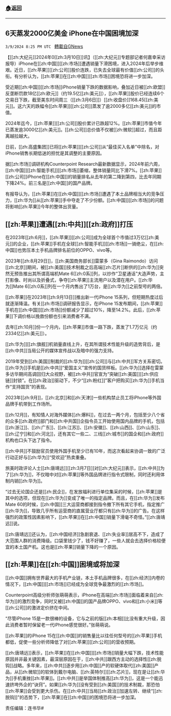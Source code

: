 ###  [:house:返回](README.md)
---


## 6天蒸发2000亿美金 iPhone在中国困境加深
`3/9/2024 8:25 PM UTC ` [轉載自GNews](https://gnews.org/articles/2380453)

【[[zh:大纪元]]2024年0[[zh:3月10日]]讯】（[[zh:大纪元]]专题部记者何嘉幸采访报导）iPhone在[[zh:中国]][[zh:市场]]遭遇销量下滑困境，进入2024年后举步维艰。近日，[[zh:苹果]][[zh:公司]]股价连跌，已失去全球最有价值[[zh:公司]]的头衔。有分析认为，[[zh:苹果]]在[[zh:中国]][[zh:市场]]困境恐将进一步加深。

受近期[[zh:中国]][[zh:市场]]iPhone销量下跌的数据影响，叠加近日被[[zh:欧盟]]反垄断罚款18亿[[zh:欧元]]（约19.5亿[[zh:美元]]），[[zh:苹果]]股价已经连续6个交易日下跌，截至美东时间周三（[[zh:3月6日]]）[[zh:收盘价]]168.45[[zh:美元]]。这六天的跌幅令[[zh:苹果]][[zh:公司]]蒸发了逾2000多亿[[zh:美元]]的市值。

2024年迄今，[[zh:苹果]][[zh:公司]]股价累计已跌超12%。[[zh:苹果]]市值今年已蒸发逾3000亿[[zh:美元]]。[[zh:公司]]总价值不仅被[[zh:微软]]超过，而且距离越拉越大。

日前，[[zh:高盛集团]]已将[[zh:苹果]][[zh:公司]]从“最佳买入名单”中除名，对iPhone销售长期低迷的担忧是其调整的主要原因。

据[[zh:市场]]调研机构Counterpoint Research最新数据显示，2024年前六周，[[zh:中国]][[zh:智能手机]][[zh:市场]]萎缩，整体销量同比下滑7%。[[zh:苹果]][[zh:公司]]iPhone在[[zh:中国]]的销量排名从去年的第二降到第四，比去年同期下降24%。前三名是[[zh:中国]]的国产品牌。

有报导认为，[[zh:苹果]]在[[zh:中国]][[zh:市场]]遭遇了本土品牌相当大的竞争压力，[[zh:华为]]从[[zh:苹果]]手中夺走了不少份额。[[zh:中国]][[zh:市场]]的问题将影响[[zh:苹果]]今年的整体出货量。

## [[zh:苹果]]遭遇[[zh:中共]][[zh:政府]]打压

在2023年[[zh:6月]]，[[zh:苹果]][[zh:公司]]成为全球首个市值过3万亿[[zh:美元]]的企业，[[zh:苹果]]手机在全球[[zh:智能手机]][[zh:市场]]一骑绝尘，在[[zh:中国]]也势压本土手机品牌排名前位的OPPO、vivo等。

2023年[[zh:8月29日]]，[[zh:美国商务部长]]雷蒙多（Gina Raimondo）访问[[zh:北京]]期间，被[[zh:美国]]技术制裁之后高端[[zh:芯片]]断供的[[zh:华为]]突然无预告推出其所谓高端机Mate 6[[zh:0系]]列，以炒作“卫星通话”大造声势，主打影像、时尚以及折叠式，争夺[[zh:苹果]]主流用户以及潜在用户。[[zh:华为]]Mate 6[[zh:0系]]列在一个月内售出了1万台，是[[zh:华为]]之前型号的两倍。

[[zh:苹果]]在2023年[[zh:9月13日]]推出新一代iPhone 15系列，但短期热度过后就逐渐降温。有关[[zh:市场]]调研报告显示，在iPhone 15发布期间，[[zh:苹果]]手机在[[zh:中国]][[zh:市场]]份额减少了超过10%，降至14.2%。此后，[[zh:苹果]]下调价格以挽救份额也引来消费者不满。

去年[[zh:10月]]份一个月内，[[zh:苹果]]市值一路下跌，蒸发了1.7万亿元（约2334亿[[zh:美元]]）。

[[zh:华为]][[zh:旗舰]]机销量直线上升，在其所谓技术性能升级的造势背后，是[[zh:中共]]当局公开的媒体宣传战以及暗中的强力支持。

2019年受到[[zh:美国]]制裁的[[zh:华为]][[zh:公司]]与[[zh:中共]]军方关系密切。[[zh:华为]]手机是[[zh:中共]]“爱国主义”宣传的国货样板。[[zh:华为]]选择在雷蒙多访华期间高调回归大众视野，被[[zh:中共]]官宣为“突破[[zh:美国]][[zh:供应链]]封锁”。在[[zh:政治]]驱动下，不少“[[zh:粉红]]”客户把购买[[zh:华为]]手机当作“支持国货”的表现。

2023年[[zh:9月]]，[[zh:北京]]和[[zh:天津]]一些机构禁止员工将iPhone等外国品牌手机带到工作场所。

[[zh:12月]]，有知情人对海外媒体[[zh:爆料]]，在过去一两个月，包括至少八个省的众多[[zh:政府]]部门和[[zh:中共国]]企指令员工开始使用国内品牌的手机，包括[[zh:浙江]]、[[zh:广东]]、[[zh:江苏]]、[[zh:安徽]]、[[zh:山西]]、[[zh:山东]]、[[zh:辽宁]]和[[zh:河北]]，还有其它一些二、三线[[zh:城市]]的国企和[[zh:政府]]机构也口头下达了指令。

[[zh:中共]]不鼓励官员使用外国手机至少已有10年，而这次看起来协调一致的广泛行动正好与[[zh:华为]]“受欢迎”热卖重叠。

旅美时政评论人士[[zh:唐靖远]][[zh:3月7日]]对[[zh:大纪元]]表示，[[zh:中共]]为了[[zh:华为]]，不仅暗中对[[zh:苹果]]等外国品牌进行指令式限制，同时还利用体制内销[[zh:华为]]。

“过去无论国企还是[[zh:民企]]，在发放福利进行单位集采的时候，[[zh:苹果]]是其中的选项，但现在[[zh:华为]]变成了唯一的指定品牌。而且，在[[zh:华为]]发布Mate 60的时候，[[zh:中国]]三大运营商都接到指令撤下所有其它手机，指定推广[[zh:华为]]，导致几乎所有运营商的直属营业厅都只有[[zh:华为]]的广告。在这样强烈的政策性因素影响下，[[zh:苹果]]在[[zh:中国]]销量下滑毫不奇怪。”[[zh:唐靖远]]说。

[[zh:唐靖远]]还认为，[[zh:中国经济]]急剧衰退、[[zh:失业率]]居高不下，造成了大范围人群的消费降级。口袋里钱少了，钱不好赚了，一些人就会去选择价格较便宜的本土国产机。这也是[[zh:苹果]]销量下降的一个原因。

## [[zh:苹果]]在[[zh:中国]]困境或将加深

[[zh:中国]]拥有世界最大的手机产业链，本土手机品牌很多，在[[zh:经济]]内卷的情况下，[[zh:中国]][[zh:市场]]已经成为全球竞争最激烈的[[zh:市场]]。

Counterpoint高级分析师张萌萌表示，iPhone在高端[[zh:市场]]面临着来自[[zh:华为]]的激烈竞争，同时又被[[zh:中国]]的国产品牌OPPO、vivo和[[zh:小米]]等[[zh:公司]]的激进定价挤在中间。

“尽管iPhone 15是一款很棒的设备，它与之前的版[[zh:本相]]比没有重大升级，因此消费者暂时保留老一代iPhone感觉很好。”张萌萌说。

[[zh:苹果]]的iPhone 15在[[zh:中国]]的销售量比以往任何型号的[[zh:苹果]]手机都低，促使一些分析师降低了对[[zh:苹果]][[zh:公司]]的营收预期。

[[zh:唐靖远]]表示，[[zh:苹果]]在[[zh:中国]][[zh:市场]]销量大幅下跌，技术性能原因并非最关键因素，最深层原因在于，[[zh:中共]]跟西方主动的选择性[[zh:脱钩]]战略。多年来，[[zh:中共]]逐步用[[zh:中国]]产的软硬体取代[[zh:美国]]产品，从[[zh:微软]]的软体到戴尔电脑、[[zh:英特尔]][[zh:芯片]]，现在是让[[zh:华为]]手机重挫[[zh:苹果]]。[[zh:中共]]是举国体制推高[[zh:华为]]，这是一个能迅速挤垮外企的“诀窍”。如果[[zh:华为]]没有受到[[zh:美国]]的技术制裁，那恐怕[[zh:苹果]]会受到更大杀伤。在[[zh:中共]]当局[[zh:政治]]加速左转、继续“[[zh:脱钩]]”的态势下，[[zh:苹果]]在[[zh:中国]]的困境恐将进一步加深。

责任编辑：连书华#
